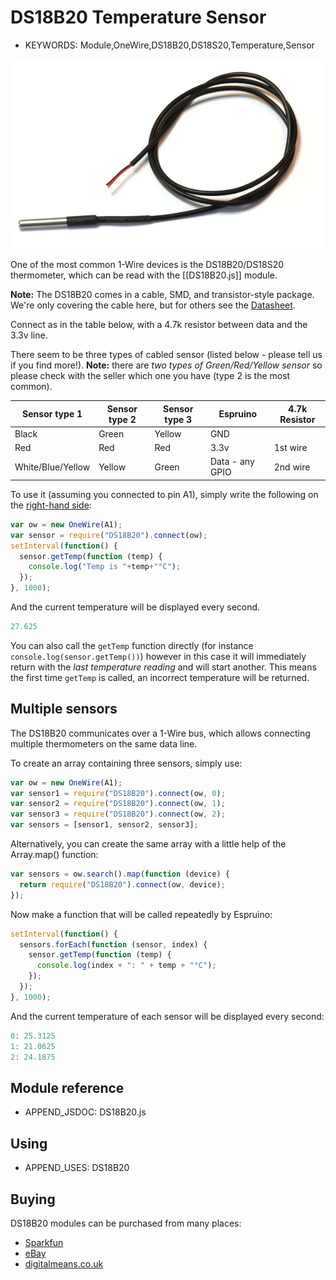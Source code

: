 <!--- Copyright (c) 2013 Gordon Williams, Pur3 Ltd. See the file LICENSE for copying permission. -->
DS18B20 Temperature Sensor
=======================

* KEYWORDS: Module,OneWire,DS18B20,DS18S20,Temperature,Sensor

![DS18B20 Cable](DS18B20/cable.jpg)

One of the most common 1-Wire devices is the DS18B20/DS18S20 thermometer, which can be read with the [[DS18B20.js]] module.

**Note:** The DS18B20 comes in a cable, SMD, and transistor-style package. We're only covering the cable here, but for others see the [Datasheet](/datasheets/DS18B20.pdf).

Connect as in the table below, with a 4.7k resistor between data and the 3.3v line. 

There seem to be three types of cabled sensor (listed below - please tell us if you find more!). **Note:** there are *two types of Green/Red/Yellow sensor* so please check with the seller which one you have (type 2 is the most common).

| Sensor type 1 | Sensor type 2 | Sensor type 3 | Espruino   | 4.7k Resistor |
| --------- | --------- | --------- | ---------- | ------------- |
| Black     | Green     | Yellow | GND        |               |
| Red       | Red       | Red | 3.3v       | 1st wire      |
| White/Blue/Yellow     | Yellow    | Green | Data - any GPIO | 2nd wire      |

To use it (assuming you connected to pin A1), simply write the following on the [right-hand side](/Modules#repl):

```JavaScript
var ow = new OneWire(A1);
var sensor = require("DS18B20").connect(ow);
setInterval(function() {
  sensor.getTemp(function (temp) {
    console.log("Temp is "+temp+"°C"); 
  });
}, 1000);
```

And the current temperature will be displayed every second.

```JavaScript
27.625
```

You can also call the `getTemp` function directly (for instance `console.log(sensor.getTemp())`) however in this case it will immediately return with the *last temperature reading* and will start another. This means the first time `getTemp` is called, an incorrect temperature will be returned.


Multiple sensors
---------------

The DS18B20 communicates over a 1-Wire bus, which allows connecting multiple thermometers on the same data line.

To create an array containing three sensors, simply use:

```JavaScript
var ow = new OneWire(A1);
var sensor1 = require("DS18B20").connect(ow, 0);
var sensor2 = require("DS18B20").connect(ow, 1);
var sensor3 = require("DS18B20").connect(ow, 2);
var sensors = [sensor1, sensor2, sensor3];
```

Alternatively, you can create the same array with a little help of the Array.map() function:

```JavaScript
var sensors = ow.search().map(function (device) {
  return require("DS18B20").connect(ow, device);
});
```

Now make a function that will be called repeatedly by Espruino:

```JavaScript
setInterval(function() {
  sensors.forEach(function (sensor, index) {
    sensor.getTemp(function (temp) {
      console.log(index + ": " + temp + "°C"); 
    });
  });
}, 1000);
```

And the current temperature of each sensor will be displayed every second:

```JavaScript
0: 25.3125
1: 21.0625
2: 24.1875
```

Module reference
---------------

* APPEND_JSDOC: DS18B20.js

Using 
-----

* APPEND_USES: DS18B20

Buying
-----

DS18B20 modules can be purchased from many places:

* [Sparkfun](https://www.sparkfun.com/products/11050)
* [eBay](http://www.ebay.com/sch/i.html?_nkw=DS18B20)
* [digitalmeans.co.uk](https://digitalmeans.co.uk/shop/index.php?route=product/search&tag=18b20)
